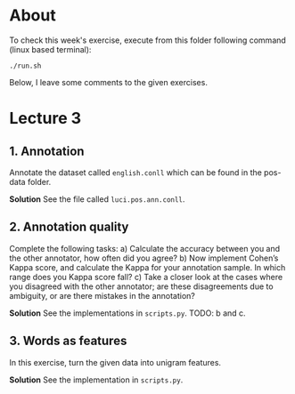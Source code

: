 # About
To check this week's exercise, execute from this folder following command (linux based terminal):

```
./run.sh
```

Below, I leave some comments to the given exercises.

# Lecture 3
## 1. Annotation 
Annotate the dataset called `english.conll` which can be found in the pos-data
folder.

**Solution**
See the file called `luci.pos.ann.conll`.

## 2. Annotation quality

Complete the following tasks:
a) Calculate the accuracy between you and the other annotator, how often did you agree?
b) Now implement Cohen’s Kappa score, and calculate the Kappa for your annotation sample. In which range does you Kappa score fall?
c) Take a closer look at the cases where you disagreed with the other annotator; are these disagreements due to ambiguity, or are there mistakes in the annotation?

**Solution**
See the implementations in `scripts.py`. TODO: b and c.

## 3. Words as features
In this exercise, turn the given data into unigram features.

**Solution**
See the implementation in `scripts.py`.


